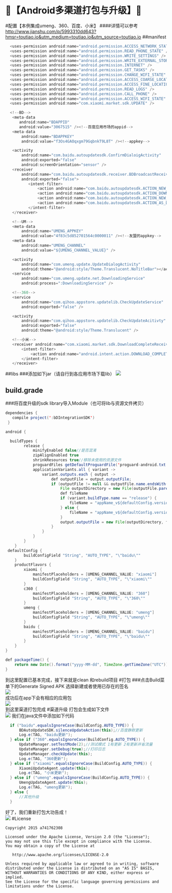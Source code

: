:running:【Android多渠道打包与升级】:running:
====
#配置【本例集成umeng、360、百度、小米】
####详情可以参考 http://www.jianshu.com/p/5993310dd643?hmsr=toutiao.io&utm_medium=toutiao.io&utm_source=toutiao.io
##manifest
```java
  <uses-permission android:name="android.permission.ACCESS_NETWORK_STATE" />
  <uses-permission android:name="android.permission.READ_PHONE_STATE" />
  <uses-permission android:name="android.permission.WRITE_SETTINGS" />
  <uses-permission android:name="android.permission.WRITE_EXTERNAL_STORAGE" />
  <uses-permission android:name="android.permission.INTERNET" />
  <uses-permission android:name="android.permission.GET_TASKS" />
  <uses-permission android:name="android.permission.CHANGE_WIFI_STATE" />
  <uses-permission android:name="android.permission.ACCESS_COARSE_LOCATION" />
  <uses-permission android:name="android.permission.ACCESS_FINE_LOCATION" />
  <uses-permission android:name="android.permission.READ_LOGS" />
  <uses-permission android:name="android.permission.CALL_PHONE" />
  <uses-permission android:name="android.permission.ACCESS_WIFI_STATE" />
  <uses-permission android:name="com.xiaomi.market.sdk.UPDATE" />

  <!--BD-->
   <meta-data
      android:name="BDAPPID"
      android:value="3067515" /><!--百度应用市场的appid-->
   <meta-data
       android:name="BDAPPKEY"
       android:value="f3Os4GAOqxgm79GqbnkT9L8T" /><!--appkey-->

   <activity
       android:name="com.baidu.autoupdatesdk.ConfirmDialoigActivity"
       android:exported="false"
       android:screenOrientation="sensor" />
   <receiver
       android:name="com.baidu.autoupdatesdk.receiver.BDBroadcastReceiver"
       android:exported="false">
          <intent-filter>
              <action android:name="com.baidu.autoupdatesdk.ACTION_NEW_UPDATE" />
              <action android:name="com.baidu.autoupdatesdk.ACTION_DOWNLOAD_COMPLETE" />
              <action android:name="com.baidu.autoupdatesdk.ACTION_NEW_AS" />
              <action android:name="com.baidu.autoupdatesdk.ACTION_AS_DOWNLOAD_COMPLETE" />
          </intent-filter>
   </receiver>

   <!--UM-->
   <meta-data
       android:name="UMENG_APPKEY"
       android:value="4f83c5d852701564c0000011" /><!--友盟的appkey-->
   <meta-data
       android:name="UMENG_CHANNEL"
       android:value="${UMENG_CHANNEL_VALUE}" />

   <activity
       android:name="com.umeng.update.UpdateDialogActivity"
       android:theme="@android:style/Theme.Translucent.NoTitleBar"></activity>
   <service
       android:name="com.umeng.update.net.DownloadingService"
       android:process=":DownloadingService" />

   <!--360-->
   <service
       android:name="com.qihoo.appstore.updatelib.CheckUpdateService"
       android:exported="false" />

   <activity
       android:name="com.qihoo.appstore.updatelib.CheckUpdateAcitivty"
       android:exported="false"
       android:theme="@android:style/Theme.Translucent" />

   <!--小米-->
   <receiver android:name="com.xiaomi.market.sdk.DownloadCompleteReceiver">
       <intent-filter>
           <action android:name="android.intent.action.DOWNLOAD_COMPLETE" />
       </intent-filter>
   </receiver>
```
##libs
###添加如下jar（请自行到各应用市场下载lib）
![](https://github.com/a741762308/MultiChannelPack/blob/master/sreenshot/libs.png)
## build.grade
###将百度升级的sdk library导入Module（也可将lib与资源文件拷贝）
```java
dependencies {
   compile project(':bDIntegrationSDK')
 }
```

```java
android {

  buildTypes {
        release {
            minifyEnabled false//是否混淆
            zipAlignEnabled true
            shrinkResources true//移除未使用的资源文件
            proguardFiles getDefaultProguardFile('proguard-android.txt'), 'proguard-rules.pro'
            applicationVariants.all { variant ->
                variant.outputs.each { output ->
                    def outputFile = output.outputFile;
                    if (outputFile != null && outputFile.name.endsWith('.apk')) {
                        File outputDirectory = new File(outputFile.parent);
                        def fileName
                        if (variant.buildType.name == "release") {
                            fileName = "appName_v${defaultConfig.versionName}_${packageTime()}_${variant.productFlavors[0].name}.apk"
                        } else {
                            fileName = "appName_v${defaultConfig.versionName}_${packageTime()}_beta.apk"
                        }
                        output.outputFile = new File(outputDirectory, fileName)
                    }
                }
            }
        }
    }
 defaultConfig {
        buildConfigField "String", "AUTO_TYPE", "\"baidu\""
    }
    productFlavors {
        xiaomi {
            manifestPlaceholders = [UMENG_CHANNEL_VALUE: "xiaomi"]
            buildConfigField "String", "AUTO_TYPE", "\"xiaomi\""
        }
        c360 {
            manifestPlaceholders = [UMENG_CHANNEL_VALUE: "360"]
            buildConfigField "String", "AUTO_TYPE", "\"360\""
        }
        umeng {
            manifestPlaceholders = [UMENG_CHANNEL_VALUE: "umeng"]
            buildConfigField "String", "AUTO_TYPE", "\"umeng\""
        }
        baidu {
            manifestPlaceholders = [UMENG_CHANNEL_VALUE: "baidu"]
            buildConfigField "String", "AUTO_TYPE", "\"baidu\""
        }
    }
}
```

```java
def packageTime() {
    return new Date().format("yyyy-MM-dd", TimeZone.getTimeZone("UTC"))
}
```
到这里配置已基本完成，接下来就是clean 和rebuild项目
#打包
###点击Build菜单下的Generate Signed APK
选择新建或者使用已存在的签名<br>
![](https://github.com/a741762308/MultiChannelPack/blob/master/sreenshot/generate.png)
<br>成功后在app下会有相应的应用包<br>
![](https://github.com/a741762308/MultiChannelPack/blob/master/sreenshot/out2.png)
<br>到这里渠道打包完成
#渠道升级
打包会生成如下文件<br>
![](https://github.com/a741762308/MultiChannelPack/blob/master/sreenshot/out1.png)
我们在java文件中添加如下代码
```java
  if ("baidu".equalsIgnoreCase(BuildConfig.AUTO_TYPE)) {
      BDAutoUpdateSDK.silenceUpdateAction(this);//百度静默更新
      Log.e(TAG, "baidu更新");
  } else if ("360".equalsIgnoreCase(BuildConfig.AUTO_TYPE)) {
      UpdateManager.setTestMode(2);//测试模式 1有更新 2有更新并省流量
      UpdateManager.setDebug(true);//打印日志
      UpdateManager.checkUpdate(this);
      Log.e(TAG, "360更新");
  } else if ("xiaomi".equalsIgnoreCase(BuildConfig.AUTO_TYPE)) {
      XiaomiUpdateAgent.update(this);
      Log.e(TAG, "小米更新");
  } else if ("umeng".equalsIgnoreCase(BuildConfig.AUTO_TYPE)) {
      UmengUpdateAgent.update(this);
      Log.e(TAG, "umeng更新");
  } else {
      //其他升级
  }
```
好了，我们重新打包大功告成！<br>
![](https://github.com/a741762308/MultiChannelPack/blob/master/sreenshot/out2.png)
#License

    Copyright 2015 a741762308

    Licensed under the Apache License, Version 2.0 (the "License");
    you may not use this file except in compliance with the License.
    You may obtain a copy of the License at

       http://www.apache.org/licenses/LICENSE-2.0

    Unless required by applicable law or agreed to in writing, software
    distributed under the License is distributed on an "AS IS" BASIS,
    WITHOUT WARRANTIES OR CONDITIONS OF ANY KIND, either express or implied.
    See the License for the specific language governing permissions and
    limitations under the License.

